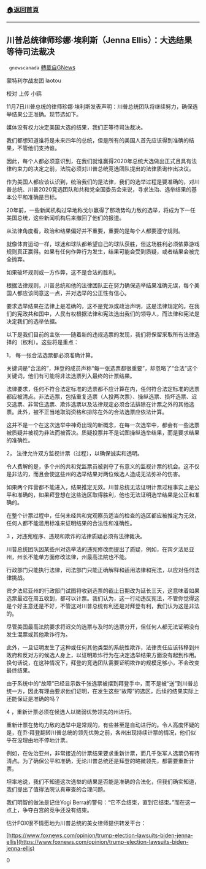 ###  [:house:返回首頁](https://github.com/ourhimalayas/txt)
---

## 川普总统律师珍娜·埃利斯（Jenna Ellis）：大选结果等待司法裁决
` gnewscanada` [轉載自GNews](https://gnews.org/zh-hans/539036/)

蒙特利尔战友团 laotou

校对 上传 小鸥

11月7日川普总统的律师珍娜·埃利斯发表声明：川普总统团队将继续努力，确保选举结果公正准确。现节选如下。

媒体没有权力决定美国大选的结果，我们正等待司法裁决。

我们都想知道谁将是未来四年的总统，但是所有的美国人首先应该得到准确的结果，不管他们支持谁。

因此，每个人都必须意识到，在我们就谁赢得2020年总统大选做出正式且具有法律约束力的决定之前，法院必须对川普总统竞选团队提出的法律质询作出决议。

作为美国人都应该认识到，统治我们的是法律，我们的选举过程是要准确的，对川普总统、川普2020竞选团队和共和党全国委员会来说，寻求法治、选举结果的基本公平和准确是目标。

20年前，一些新闻机构过早地称戈尔赢得了那场势均力敌的选举，将成为下一任美国总统，这些新闻机构后来撤回了他们的报道。

从法律角度看，政治和结果偏好并不重要，重要的是每个人都要遵守规则。

就像体育运动一样，球迷和球队都希望自己的球队获胜，但这场胜利必须依靠游戏规则真正赢得。如果有任何作弊行为发生，结果可能会受到质疑，或者结果会被完全抛弃。

如果破坏规则或一方作弊，这不是合法的胜利。

根据法律规则，川普总统和他的法律团队正在努力确保选举结果准确无误，每个美国人都应该同意这一点，并对选举的公正性有信心。

要求选举结果在法律上是准确的，这不是党派或政治声明，这是法律规定的。在我们的宪政共和国中，人民有权根据法律和宪法选出我们的领导人，而法律和宪法是决定我们的选举依据。

以下是我们目前的主张——随着新的违规选票的发现，我们将保留采取所有法律选择的（权利）。这些将是重点：

1， 每一张合法选票都必须准确计算。

关键词是“合法的”，拜登的成员声称“每一张选票都很重要”，却忽略了“合法”这个关键词，他们有可能将非法选票列入最终的计票结果。

法律要求，任何不符合法定标准的选票都不应计算在内，任何符合法定标准的选票都应被清点。非法选票，包括重复选票（人投两次票）、操纵选票、损坏选票、迟交选票、非常住选票、欺诈选票以及法律规定必须合法排除在计票之外的其他选票。此外，被不正当地取消资格和排除在外的合法选票应依法计算。

这并不是一个在这次选举中神奇出现的新概念，在每一次选举中，都会有一些选票被质疑并被视为非法而被否决。质疑投票并不是试图操纵选举结果，而是要求结果的准确性。

2， 法律允许双方监视计票（过程），以确保诚实和透明。

令人费解的是，多个州的共和党监票员被剥夺了有意义的监视计票的机会。这不仅是非法的，而且会使这些州的选举结果对两位候选人造成无法弥补的伤害。

如果两个阵营都不能进入，结果推定无效。川普总统无法证明计票过程事实上是公平和准确的，如果拜登想在这些选区取得胜利，他也无法证明选举结果是公正和准确的。

在整个计票过程中，任何未经共和党观察员适当的检查的选区都应被推定为无效，任何人都不能滥用标准来证明结果的合法性和准确性。

3 ，对违宪程序、违规和欺诈的法律质疑必须有法律裁决。

川普总统团队因某些州对选举法的违宪修改而提出了质疑，例如，在宾夕法尼亚州，州长不能单方面修改法律，州最高法院也不能。

行政部门只能执行法律，司法部门只能正确解释和适用法律和宪法，以应对任何法律挑战。

宾夕法尼亚州的行政部门试图将收到选票的截止日期改为延长三天，这意味着如果选票最迟在周五收到，都可以计票。我们认为，这一行动违反宪法，不管你觉得这是个好主意还是不好，不管这对川普总统有利还是对拜登有利，我们认为这是非法的。

尽管美国最高法院要求将迟交的选票与及时的选票分开，但任何人都无法证明没有发生混票或其他欺诈行为。

此外，一旦证明发生了这种或任何其他类型的系统性欺诈，法律责任应该转移到州政府和反对方的候选人身上，以证明欺诈行为在决定选举结果方面没有起到作用。换句话说，在这种情况下，拜登的竞选团队需要证明欺诈的规模足够小，不会改变最终结果。

由于系统中的“故障”已经显示数千张选票被摆到拜登手中，而不是被“送”到川普总统一方，因此有理由要求他们证明，在发生这些“故障”的选区，后续的结果实际上还能保证是准确的吗？

4 ，重新计票必须在候选人以微弱优势领先的州进行。

重新计票在势均力敌的选举中是常规的，有些甚至是自动进行的。令人高度怀疑的是，在乔·拜登翻转川普总统的领先优势之前，各州出现持续计票的情况，他们似乎在没理由地不停地计票。

例如，在佐治亚州，非常接近的计票结果要求重新计票，而几千张军人选票仍有待清点。为了确保公平和准确，无论川普总统还是拜登的略微领先，都需要重新计票。

坦率地说，我们不知道这次选举的结果是否能是准确的合法化，但我们确实知道，我们提出了值得法院认真审查的合理问题。

我们明智的做法是记住Yogi Berra的警句：“它不会结束，直到它结束。”而在这一点上，争夺白宫的竞争还没有结束。

估计FOX很不情愿地为川普总统的美女律师提供转发平台：

[https://www.foxnews.com/opinion/trump-election-lawsuits-biden-jenna-ellis](https://www.foxnews.com/opinion/trump-election-lawsuits-biden-jenna-ellis)

0
